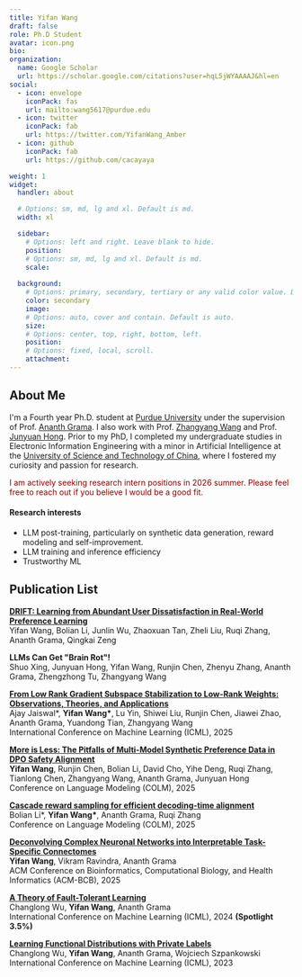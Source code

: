 ```yaml
---
title: Yifan Wang
draft: false
role: Ph.D Student
avatar: icon.png
bio: 
organization:
  name: Google Scholar
  url: https://scholar.google.com/citations?user=hqL5jWYAAAAJ&hl=en
social:
  - icon: envelope
    iconPack: fas
    url: mailto:wang5617@purdue.edu
  - icon: twitter
    iconPack: fab
    url: https://twitter.com/YifanWang_Amber
  - icon: github
    iconPack: fab
    url: https://github.com/cacayaya

weight: 1
widget:
  handler: about

  # Options: sm, md, lg and xl. Default is md.
  width: xl

  sidebar:
    # Options: left and right. Leave blank to hide.
    position:
    # Options: sm, md, lg and xl. Default is md.
    scale:
  
  background:
    # Options: primary, secondary, tertiary or any valid color value. Default is primary.
    color: secondary
    image:
    # Options: auto, cover and contain. Default is auto.
    size:
    # Options: center, top, right, bottom, left.
    position:
    # Options: fixed, local, scroll.
    attachment: 
---
```


## About Me 
I'm a Fourth year Ph.D. student at [Purdue University](https://www.purdue.edu/) under the supervision of Prof. [Ananth Grama](https://scholar.google.com/citations?user=bpsZlEQAAAAJ&hl=en). I also work with Prof. [Zhangyang Wang](https://scholar.google.com/citations?user=pxFyKAIAAAAJ&hl=en) and Prof. [Junyuan Hong](https://scholar.google.com/citations?user=7Cbv6doAAAAJ&hl=en). Prior to my PhD, I completed my undergraduate studies in Electronic Information Engineering with a minor in Artificial Intelligence at the [University of Science and Technology of China](http://en.ustc.edu.cn/), where I fostered my curiosity and passion for research. 

<span style="color:#8B0000; font-weight:semi-bold;">I am actively seeking research intern positions in 2026 summer. Please feel free to reach out if you believe I would be a good fit.
</span>
<!-- 
[[CV]](https://drive.google.com/file/d/1ZtTGymPAfETK9LGfv4clg6Y19ODMzcCh/view?usp=sharing) -->

#### Research interests
* LLM post-training, particularly on synthetic data generation, reward modeling and self-improvement.
* LLM training and inference efficiency
* Trustworthy ML

## Publication List
[**DRIFT: Learning from Abundant User Dissatisfaction in Real-World Preference Learning**](https://arxiv.org/abs/2510.02341)\
Yifan Wang, Bolian Li, Junlin Wu, Zhaoxuan Tan, Zheli Liu, Ruqi Zhang, Ananth Grama, Qingkai Zeng

**LLMs Can Get "Brain Rot"!**\
Shuo Xing, Junyuan Hong, Yifan Wang, Runjin Chen, Zhenyu Zhang, Ananth Grama, Zhengzhong Tu, Zhangyang Wang

[**From Low Rank Gradient Subspace Stabilization to Low-Rank Weights: Observations, Theories, and Applications**](https://arxiv.org/abs/2407.11239)\
Ajay Jaiswal*, **Yifan Wang\***, Lu Yin, Shiwei Liu, Runjin Chen, Jiawei Zhao, Ananth Grama, Yuandong Tian, Zhangyang Wang\
International Conference on Machine Learning (ICML), 2025

[**More is Less: The Pitfalls of Multi-Model Synthetic Preference Data in DPO Safety Alignment**](https://arxiv.org/abs/2504.02193)\
**Yifan Wang**, Runjin Chen, Bolian Li, David Cho, Yihe Deng, Ruqi Zhang, Tianlong Chen, Zhangyang Wang, Ananth Grama, Junyuan Hong\
Conference on Language Modeling (COLM), 2025

[**Cascade reward sampling for efficient decoding-time alignment**](https://arxiv.org/abs/2406.16306)\
Bolian Li*, **Yifan Wang\***, Ananth Grama, Ruqi Zhang\
Conference on Language Modeling (COLM), 2025

[**Deconvolving Complex Neuronal Networks into Interpretable Task-Specific Connectomes**](https://arxiv.org/abs/2407.00201)\
**Yifan Wang**, Vikram Ravindra, Ananth Grama\
ACM Conference on Bioinformatics, Computational Biology, and Health Informatics (ACM-BCB), 2025

[**A Theory of Fault-Tolerant Learning**](https://openreview.net/pdf?id=ooh8tkXKyR)\
Changlong Wu, **Yifan Wang**, Ananth Grama\
International Conference on Machine Learning (ICML), 2024 **(Spotlight 3.5%)**

[**Learning Functional Distributions with Private Labels**](https://proceedings.mlr.press/v202/wu23u.html)\
Changlong Wu, **Yifan Wang**, Ananth Grama, Wojciech Szpankowski\
International Conference on Machine Learning (ICML), 2023

<!-- ## NEWS
* May, 2024. I'm thrilled to start my internship at **Texas Instrument**!
* May, 2024. "A Theory of Fault-Tolerant Learning" is accepted by **ICML 2024 (spotlight 3.5\%)** !
* Apr, 2023. "Learning Functional Distributions with Private Labels" is accepted by **ICML 2023**! -->

